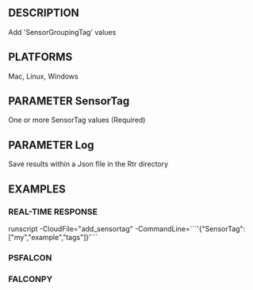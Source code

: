 ## DESCRIPTION
Add 'SensorGroupingTag' values

## PLATFORMS
Mac, Linux, Windows

## PARAMETER SensorTag
One or more SensorTag values (Required)

## PARAMETER Log
Save results within a Json file in the Rtr directory

## EXAMPLES

### REAL-TIME RESPONSE
runscript -CloudFile="add_sensortag" -CommandLine=\`\`\`'{"SensorTag":["my","example","tags"]}'\`\`\`

### PSFALCON

### FALCONPY
